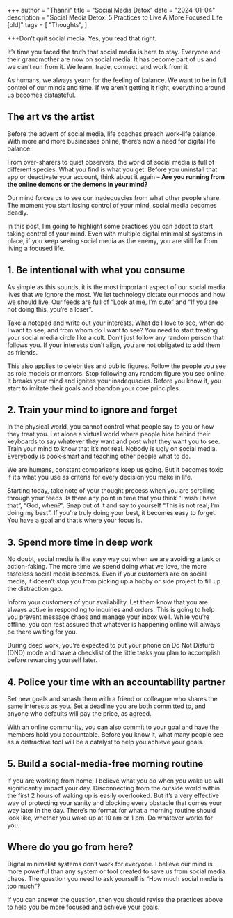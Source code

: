 +++
author = "Thanni"
title = "Social Media Detox"
date = "2024-01-04"
description = "Social Media Detox: 5 Practices to Live A More Focused Life [old]"
tags = [
"Thoughts",
]

+++Don’t quit social media. Yes, you read that right.

It’s time you faced the truth that social media is here to stay. Everyone and their grandmother are now on social media. It has become part of us and we can’t run from it. We learn, trade, connect, and work from it

<!--more-->

As humans, we always yearn for the feeling of balance. We want to be in full control of our minds and time. If we aren’t getting it right, everything around us becomes distasteful.

## **The art vs the artist**

Before the advent of social media, life coaches preach work-life balance. With more and more businesses online, there’s now a need for digital life balance.

From over-sharers to quiet observers, the world of social media is full of different species. What you find is what you get. Before you uninstall that app or deactivate your account, think about it again – **Are you running from the online demons or the demons in your mind?**

Our mind forces us to see our inadequacies from what other people share. The moment you start losing control of your mind, social media becomes deadly.

In this post, I’m going to highlight some practices you can adopt to start taking control of your mind. Even with multiple digital minimalist systems in place, if you keep seeing social media as the enemy, you are still far from living a focused life.

## 1. **Be intentional with what you consume**

As simple as this sounds, it is the most important aspect of our social media lives that we ignore the most. We let technology dictate our moods and how we should live. Our feeds are full of “Look at me, I’m cute” and “If you are not doing this, you’re a loser”.

Take a notepad and write out your interests. What do I love to see, when do I want to see, and from whom do I want to see? You need to start treating your social media circle like a cult. Don’t just follow any random person that follows you. If your interests don’t align, you are not obligated to add them as friends.

This also applies to celebrities and public figures. Follow the people you see as role models or mentors. Stop following any random figure you see online. It breaks your mind and ignites your inadequacies. Before you know it, you start to imitate their goals and abandon your core principles.

## 2. **Train your mind to ignore and forget**

In the physical world, you cannot control what people say to you or how they treat you. Let alone a virtual world where people hide behind their keyboards to say whatever they want and post what they want you to see. Train your mind to know that it’s not real. Nobody is ugly on social media. Everybody is book-smart and teaching other people what to do.

We are humans, constant comparisons keep us going. But it becomes toxic if it’s what you use as criteria for every decision you make in life.

Starting today, take note of your thought process when you are scrolling through your feeds. Is there any point in time that you think “I wish I have that”, “God, when?”. Snap out of it and say to yourself “This is not real; I’m doing my best”. If you’re truly doing your best, it becomes easy to forget. You have a goal and that’s where your focus is.

## 3. **Spend more time in deep work**

No doubt, social media is the easy way out when we are avoiding a task or action-faking. The more time we spend doing what we love, the more tasteless social media becomes. Even if your customers are on social media, it doesn’t stop you from picking up a hobby or side project to fill up the distraction gap.

Inform your customers of your availability. Let them know that you are always active in responding to inquiries and orders. This is going to help you prevent message chaos and manage your inbox well. While you’re offline, you can rest assured that whatever is happening online will always be there waiting for you.

During deep work, you’re expected to put your phone on Do Not Disturb (DND) mode and have a checklist of the little tasks you plan to accomplish before rewarding yourself later.

## 4. **Police your time with an accountability partner**

Set new goals and smash them with a friend or colleague who shares the same interests as you. Set a deadline you are both committed to, and anyone who defaults will pay the price, as agreed.

With an online community, you can also commit to your goal and have the members hold you accountable. Before you know it, what many people see as a distractive tool will be a catalyst to help you achieve your goals.

## 5. **Build a social-media-free morning routine**

If you are working from home, I believe what you do when you wake up will significantly impact your day. Disconnecting from the outside world within the first 2 hours of waking up is easily overlooked. But it’s a very effective way of protecting your sanity and blocking every obstacle that comes your way later in the day. There’s no format for what a morning routine should look like, whether you wake up at 10 am or 1 pm. Do whatever works for you.

## **Where do you go from here?**

Digital minimalist systems don’t work for everyone. I believe our mind is more powerful than any system or tool created to save us from social media chaos. The question you need to ask yourself is “How much social media is too much”?

If you can answer the question, then you should revise the practices above to help you be more focused and achieve your goals.
